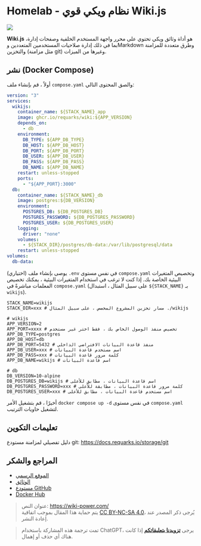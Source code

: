 # Homelab - نظام ويكي قوي Wiki.js

![](https://f004.backblazeb2.com/file/wiki-media/img/20230304195348.png)

**Wiki.js** هو أداة وثائق ويكي تحتوي على محرر واجهة المستخدم الخلفية وصفحات إدارة، بما في ذلك إدارة صلاحيات المستخدمين المتعددين وMarkdown وطرق متعددة للمزامنة والتخزين (مثل مزامنة git) وغيرها من الميزات.

## نشر (Docker Compose)

أولاً ، قم بإنشاء ملف `compose.yaml` والصق المحتوى التالي:

```yaml title="compose.yaml"
version: "3"
services:
  wikijs:
    container_name: ${STACK_NAME}_app
    image: ghcr.io/requarks/wiki:${APP_VERSION}
    depends_on:
      - db
    environment:
      DB_TYPE: ${APP_DB_TYPE}
      DB_HOST: ${APP_DB_HOST}
      DB_PORT: ${APP_DB_PORT}
      DB_USER: ${APP_DB_USER}
      DB_PASS: ${APP_DB_PASS}
      DB_NAME: ${APP_DB_NAME}
    restart: unless-stopped
    ports:
      - "${APP_PORT}:3000"
  db:
    container_name: ${STACK_NAME}_db
    image: postgres:${DB_VERSION}
    environment:
      POSTGRES_DB: ${DB_POSTGRES_DB}
      POSTGRES_PASSWORD: ${DB_POSTGRES_PASSWORD}
      POSTGRES_USER: ${DB_POSTGRES_USER}
    logging:
      driver: "none"
    volumes:
      - ${STACK_DIR}/postgres/db-data:/var/lib/postgresql/data
    restart: unless-stopped
volumes:
  db-data:
```

(اختياري) يوصى بإنشاء ملف `.env` في نفس مستوى `compose.yaml` وتخصيص المتغيرات البيئية الخاصة بك. إذا كنت لا ترغب في استخدام المتغيرات البيئية ، يمكنك تخصيص المعلمات مباشرةً في `compose.yaml` (على سبيل المثال ، استبدال `${STACK_NAME}` بـ `wikijs`).

```dotenv title=".env"
STACK_NAME=wikijs
STACK_DIR=xxx # مسار تخزين المشروع المخصص ، على سبيل المثال ./wikijs

# wikijs
APP_VERSION=2
APP_PORT=xxxx # تخصيص منفذ الوصول الخاص بك ، فقط اختر غير مستخدم
APP_DB_TYPE=postgres
APP_DB_HOST=db
APP_DB_PORT=5432 # منفذ قاعدة البيانات الافتراضي الداخلي
APP_DB_USER=xxx # اسم مستخدم قاعدة البيانات
APP_DB_PASS=xxx # كلمة مرور قاعدة البيانات
APP_DB_NAME=wikijs # اسم قاعدة البيانات

# db
DB_VERSION=10-alpine
DB_POSTGRES_DB=wikijs # اسم قاعدة البيانات ، مطابق للأعلى
DB_POSTGRES_PASSWORD=xxx # كلمة مرور قاعدة البيانات ، مطابقة للأعلى
DB_POSTGRES_USER=xxx # اسم مستخدم قاعدة البيانات ، مطابق للأعلى
```

أخيرًا ، قم بتشغيل الأمر `docker compose up -d` في نفس مستوى `compose.yaml` لتشغيل حاويات الترتيب.

## تعليمات التكوين

دليل تفصيلي لمزامنة مستودع git: <https://docs.requarks.io/storage/git>

## المراجع والشكر

- [الموقع الرسمي](https://js.wiki)
- [الوثائق](https://docs.requarks.io/install/docker)
- [مستودع GitHub](https://github.com/requarks/wiki)
- [Docker Hub](https://hub.docker.com/r/requarks/wiki)

> عنوان النص: <https://wiki-power.com/>  
> يتم حماية هذا المقال بموجب اتفاقية [CC BY-NC-SA 4.0](https://creativecommons.org/licenses/by/4.0/deed.zh)، يُرجى ذكر المصدر عند إعادة النشر.

> تمت ترجمة هذه المشاركة باستخدام ChatGPT، يرجى [**تزويدنا بتعليقاتكم**](https://github.com/linyuxuanlin/Wiki_MkDocs/issues/new) إذا كانت هناك أي حذف أو إهمال.